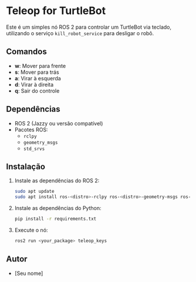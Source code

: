 # Teleop for TurtleBot

Este é um simples nó ROS 2 para controlar um TurtleBot via teclado, utilizando o serviço `kill_robot_service` para desligar o robô.

## Comandos

- **w**: Mover para frente
- **s**: Mover para trás
- **a**: Virar à esquerda
- **d**: Virar à direita
- **q**: Sair do controle

## Dependências

- ROS 2 (Jazzy ou versão compatível)
- Pacotes ROS:
  - `rclpy`
  - `geometry_msgs`
  - `std_srvs`

## Instalação

1. Instale as dependências do ROS 2:
    ```bash
    sudo apt update
    sudo apt install ros-<distro>-rclpy ros-<distro>-geometry-msgs ros-<distro>-std-srvs
    ```

2. Instale as dependências do Python:
    ```bash
    pip install -r requirements.txt
    ```

3. Execute o nó:
    ```bash
    ros2 run <your_package> teleop_keys
    ```

## Autor

- [Seu nome]
